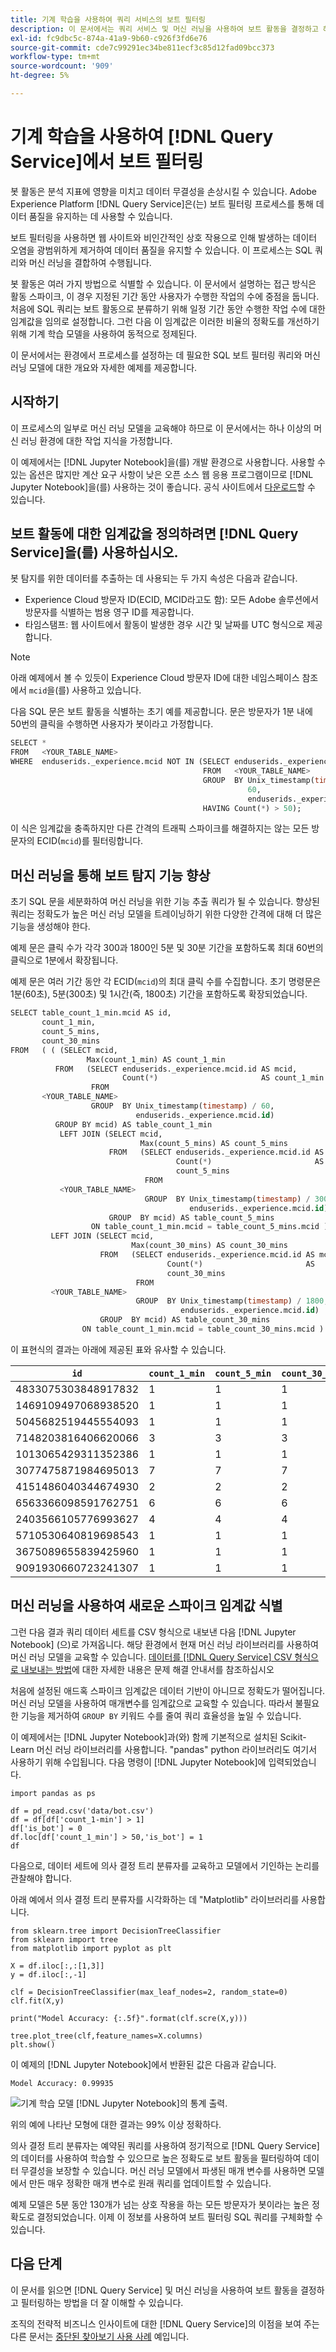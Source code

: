 ```yaml
---
title: 기계 학습을 사용하여 쿼리 서비스의 보트 필터링
description: 이 문서에서는 쿼리 서비스 및 머신 러닝을 사용하여 보트 활동을 결정하고 해당 작업을 정품 온라인 웹 사이트 방문자 트래픽에서 필터링하는 방법에 대한 개요를 제공합니다.
exl-id: fc9dbc5c-874a-41a9-9b60-c926f3fd6e76
source-git-commit: cde7c99291ec34be811ecf3c85d12fad09bcc373
workflow-type: tm+mt
source-wordcount: '909'
ht-degree: 5%

---
```


# 기계 학습을 사용하여 [!DNL Query Service]에서 보트 필터링

봇 활동은 분석 지표에 영향을 미치고 데이터 무결성을 손상시킬 수 있습니다. Adobe Experience Platform [!DNL Query Service]은(는) 보트 필터링 프로세스를 통해 데이터 품질을 유지하는 데 사용할 수 있습니다.

보트 필터링을 사용하면 웹 사이트와 비인간적인 상호 작용으로 인해 발생하는 데이터 오염을 광범위하게 제거하여 데이터 품질을 유지할 수 있습니다. 이 프로세스는 SQL 쿼리와 머신 러닝을 결합하여 수행됩니다.

봇 활동은 여러 가지 방법으로 식별할 수 있습니다. 이 문서에서 설명하는 접근 방식은 활동 스파이크, 이 경우 지정된 기간 동안 사용자가 수행한 작업의 수에 중점을 둡니다. 처음에 SQL 쿼리는 보트 활동으로 분류하기 위해 일정 기간 동안 수행한 작업 수에 대한 임계값을 임의로 설정합니다. 그런 다음 이 임계값은 이러한 비율의 정확도를 개선하기 위해 기계 학습 모델을 사용하여 동적으로 정제된다.

이 문서에서는 환경에서 프로세스를 설정하는 데 필요한 SQL 보트 필터링 쿼리와 머신 러닝 모델에 대한 개요와 자세한 예제를 제공합니다.

## 시작하기

이 프로세스의 일부로 머신 러닝 모델을 교육해야 하므로 이 문서에서는 하나 이상의 머신 러닝 환경에 대한 작업 지식을 가정합니다.

이 예제에서는 [!DNL Jupyter Notebook]을(를) 개발 환경으로 사용합니다. 사용할 수 있는 옵션은 많지만 계산 요구 사항이 낮은 오픈 소스 웹 응용 프로그램이므로 [!DNL Jupyter Notebook]을(를) 사용하는 것이 좋습니다. 공식 사이트에서 [다운로드](https://jupyter.org/)할 수 있습니다.

## 보트 활동에 대한 임계값을 정의하려면 [!DNL Query Service]을(를) 사용하십시오.

봇 탐지를 위한 데이터를 추출하는 데 사용되는 두 가지 속성은 다음과 같습니다.

* Experience Cloud 방문자 ID(ECID, MCID라고도 함): 모든 Adobe 솔루션에서 방문자를 식별하는 범용 영구 ID를 제공합니다.
* 타임스탬프: 웹 사이트에서 활동이 발생한 경우 시간 및 날짜를 UTC 형식으로 제공합니다.

>[!NOTE]
>
>아래 예제에서 볼 수 있듯이 Experience Cloud 방문자 ID에 대한 네임스페이스 참조에서 `mcid`을(를) 사용하고 있습니다.

다음 SQL 문은 보트 활동을 식별하는 초기 예를 제공합니다. 문은 방문자가 1분 내에 50번의 클릭을 수행하면 사용자가 봇이라고 가정합니다.

```sql
SELECT * 
FROM   <YOUR_TABLE_NAME> 
WHERE  enduserids._experience.mcid NOT IN (SELECT enduserids._experience.mcid 
                                           FROM   <YOUR_TABLE_NAME> 
                                           GROUP  BY Unix_timestamp(timestamp) / 
                                                     60, 
                                                     enduserids._experience.mcid 
                                           HAVING Count(*) > 50);  
```

이 식은 임계값을 충족하지만 다른 간격의 트래픽 스파이크를 해결하지는 않는 모든 방문자의 ECID(`mcid`)를 필터링합니다.

## 머신 러닝을 통해 보트 탐지 기능 향상

초기 SQL 문을 세분화하여 머신 러닝을 위한 기능 추출 쿼리가 될 수 있습니다. 향상된 쿼리는 정확도가 높은 머신 러닝 모델을 트레이닝하기 위한 다양한 간격에 대해 더 많은 기능을 생성해야 한다.

예제 문은 클릭 수가 각각 300과 1800인 5분 및 30분 기간을 포함하도록 최대 60번의 클릭으로 1분에서 확장됩니다.

예제 문은 여러 기간 동안 각 ECID(`mcid`)의 최대 클릭 수를 수집합니다. 초기 명령문은 1분(60초), 5분(300초) 및 1시간(즉, 1800초) 기간을 포함하도록 확장되었습니다.

```sql
SELECT table_count_1_min.mcid AS id, 
       count_1_min, 
       count_5_mins, 
       count_30_mins 
FROM   ( ( (SELECT mcid, 
                 Max(count_1_min) AS count_1_min 
          FROM   (SELECT enduserids._experience.mcid.id AS mcid, 
                         Count(*)                       AS count_1_min 
                  FROM 
       <YOUR_TABLE_NAME> 
                  GROUP  BY Unix_timestamp(timestamp) / 60, 
                            enduserids._experience.mcid.id) 
          GROUP BY mcid) AS table_count_1_min 
           LEFT JOIN (SELECT mcid, 
                             Max(count_5_mins) AS count_5_mins 
                      FROM   (SELECT enduserids._experience.mcid.id AS mcid, 
                                     Count(*)                       AS 
                                     count_5_mins 
                              FROM 
           <YOUR_TABLE_NAME> 
                              GROUP  BY Unix_timestamp(timestamp) / 300, 
                                        enduserids._experience.mcid.id) 
                      GROUP  BY mcid) AS table_count_5_mins 
                  ON table_count_1_min.mcid = table_count_5_mins.mcid ) 
         LEFT JOIN (SELECT mcid, 
                           Max(count_30_mins) AS count_30_mins 
                    FROM   (SELECT enduserids._experience.mcid.id AS mcid, 
                                   Count(*)                       AS 
                                   count_30_mins 
                            FROM 
         <YOUR_TABLE_NAME> 
                            GROUP  BY Unix_timestamp(timestamp) / 1800, 
                                      enduserids._experience.mcid.id) 
                    GROUP  BY mcid) AS table_count_30_mins 
                ON table_count_1_min.mcid = table_count_30_mins.mcid ) 
```

이 표현식의 결과는 아래에 제공된 표와 유사할 수 있습니다.

| `id` | `count_1_min` | `count_5_min` | `count_30_min` |
|---|---|---|---|
| 4833075303848917832 | 1 | 1 | 1 |
| 1469109497068938520 | 1 | 1 | 1 |
| 5045682519445554093 | 1 | 1 | 1 |
| 7148203816406620066 | 3 | 3 | 3 |
| 1013065429311352386 | 1 | 1 | 1 |
| 3077475871984695013 | 7 | 7 | 7 |
| 4151486040344674930 | 2 | 2 | 2 |
| 6563366098591762751 | 6 | 6 | 6 |
| 2403566105776993627 | 4 | 4 | 4 |
| 5710530640819698543 | 1 | 1 | 1 |
| 3675089655839425960 | 1 | 1 | 1 |
| 9091930660723241307 | 1 | 1 | 1 |

## 머신 러닝을 사용하여 새로운 스파이크 임계값 식별

그런 다음 결과 쿼리 데이터 세트를 CSV 형식으로 내보낸 다음 [!DNL Jupyter Notebook] (으)로 가져옵니다. 해당 환경에서 현재 머신 러닝 라이브러리를 사용하여 머신 러닝 모델을 교육할 수 있습니다. [데이터를  [!DNL Query Service] CSV 형식으로 내보내는 방법](../troubleshooting-guide.md#export-csv)에 대한 자세한 내용은 문제 해결 안내서를 참조하십시오

처음에 설정된 애드혹 스파이크 임계값은 데이터 기반이 아니므로 정확도가 떨어집니다. 머신 러닝 모델을 사용하여 매개변수를 임계값으로 교육할 수 있습니다. 따라서 불필요한 기능을 제거하여 `GROUP BY` 키워드 수를 줄여 쿼리 효율성을 높일 수 있습니다.

이 예제에서는 [!DNL Jupyter Notebook]과(와) 함께 기본적으로 설치된 Scikit-Learn 머신 러닝 라이브러리를 사용합니다. &quot;pandas&quot; python 라이브러리도 여기서 사용하기 위해 수입됩니다. 다음 명령이 [!DNL Jupyter Notebook]에 입력되었습니다.

```shell
import pandas as ps

df = pd_read.csv('data/bot.csv')
df = df[df['count_1-min'] > 1]
df['is_bot'] = 0
df.loc[df['count_1_min'] > 50,'is_bot'] = 1
df
```

다음으로, 데이터 세트에 의사 결정 트리 분류자를 교육하고 모델에서 기인하는 논리를 관찰해야 합니다.

아래 예에서 의사 결정 트리 분류자를 시각화하는 데 &quot;Matplotlib&quot; 라이브러리를 사용합니다.

```shell
from sklearn.tree import DecisionTreeClassifier
from sklearn import tree
from matplotlib import pyplot as plt

X = df.iloc[:,:[1,3]]
y = df.iloc[:,-1]

clf = DecisionTreeClassifier(max_leaf_nodes=2, random_state=0)
clf.fit(X,y)

print("Model Accuracy: {:.5f}".format(clf.scre(X,y)))

tree.plot_tree(clf,feature_names=X.columns)
plt.show()
```

이 예제의 [!DNL Jupyter Notebook]에서 반환된 값은 다음과 같습니다.

```text
Model Accuracy: 0.99935
```

![기계 학습 모델 [!DNL Jupyter Notebook]의 통계 출력.](../images/use-cases/jupiter-notebook-output.png)

위의 예에 나타난 모형에 대한 결과는 99% 이상 정확하다.

의사 결정 트리 분류자는 예약된 쿼리를 사용하여 정기적으로 [!DNL Query Service]의 데이터를 사용하여 학습할 수 있으므로 높은 정확도로 보트 활동을 필터링하여 데이터 무결성을 보장할 수 있습니다. 머신 러닝 모델에서 파생된 매개 변수를 사용하면 모델에서 만든 매우 정확한 매개 변수로 원래 쿼리를 업데이트할 수 있습니다.

예제 모델은 5분 동안 130개가 넘는 상호 작용을 하는 모든 방문자가 봇이라는 높은 정확도로 결정되었습니다. 이제 이 정보를 사용하여 보트 필터링 SQL 쿼리를 구체화할 수 있습니다.

## 다음 단계

이 문서를 읽으면 [!DNL Query Service] 및 머신 러닝을 사용하여 보트 활동을 결정하고 필터링하는 방법을 더 잘 이해할 수 있습니다.

조직의 전략적 비즈니스 인사이트에 대한 [!DNL Query Service]의 이점을 보여 주는 다른 문서는 [중단된 찾아보기 사용 사례](./abandoned-browse.md) 예입니다.
